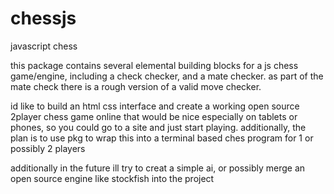 # chessjs
javascript chess

this package contains several elemental building blocks for a js chess game/engine, 
including a check checker, and a mate checker. 
as part of the mate check there is a rough version of a valid move checker. 

id like to build an html css interface and create a working open source 2player chess game online that would be nice 
especially on tablets or phones, so you could go to a site and just start playing. 
additionally, the plan is to use pkg to wrap this into a terminal based ches program for 1 or possibly 2 players

additionally in the future ill try to creat a simple ai, or possibly merge an open source engine like stockfish into the project

